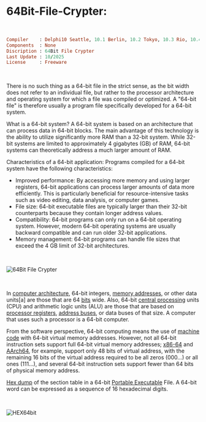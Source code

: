 # 64Bit-File-Crypter:

</br>

```ruby
Compiler    : Delphi10 Seattle, 10.1 Berlin, 10.2 Tokyo, 10.3 Rio, 10.4 Sydney, 11 Alexandria, 12 Athens
Components  : None
Discription : 64Bit File Crypter
Last Update : 10/2025
License     : Freeware
```

</br>

There is no such thing as a 64-bit file in the strict sense, as the bit width does not refer to an individual file, but rather to the processor architecture and operating system for which a file was compiled or optimized. A "64-bit file" is therefore usually a program file specifically developed for a 64-bit system.

What is a 64-bit system?
A 64-bit system is based on an architecture that can process data in 64-bit blocks. The main advantage of this technology is the ability to utilize significantly more RAM than a 32-bit system. While 32-bit systems are limited to approximately 4 gigabytes (GB) of RAM, 64-bit systems can theoretically address a much larger amount of RAM.

Characteristics of a 64-bit application:
Programs compiled for a 64-bit system have the following characteristics:
* Improved performance: By accessing more memory and using larger registers, 64-bit applications can process larger amounts of data more efficiently. This is particularly beneficial for resource-intensive tasks such as video editing, data analysis, or computer games.
* File size: 64-bit executable files are typically larger than their 32-bit counterparts because they contain longer address values.
* Compatibility: 64-bit programs can only run on a 64-bit operating system. However, modern 64-bit operating systems are usually backward compatible and can run older 32-bit applications.
* Memory management: 64-bit programs can handle file sizes that exceed the 4 GB limit of 32-bit architectures.

</br>

![64Bit File Crypter](https://github.com/user-attachments/assets/9d1807e6-5b3a-4112-bb32-66957291432f)

</br>

In [computer architecture](https://en.wikipedia.org/wiki/Computer_architecture), 64-bit integers, [memory addresses](https://en.wikipedia.org/wiki/Memory_address), or other data units[a] are those that are 64 [bits](https://en.wikipedia.org/wiki/Bit) wide. Also, 64-bit [central processing](https://en.wikipedia.org/wiki/Central_processing_unit) units (CPU) and arithmetic logic units (ALU) are those that are based on [processor registers](https://en.wikipedia.org/wiki/Processor_register), [address buses](https://en.wikipedia.org/wiki/Bus_(computing)#Address_bus), or data buses of that size. A computer that uses such a processor is a 64-bit computer.

From the software perspective, 64-bit computing means the use of [machine code](https://en.wikipedia.org/wiki/Machine_code) with 64-bit virtual memory addresses. However, not all 64-bit instruction sets support full 64-bit virtual memory addresses; [x86-64](https://en.wikipedia.org/wiki/X86-64) and [AArch64](https://en.wikipedia.org/wiki/AArch64), for example, support only 48 bits of virtual address, with the remaining 16 bits of the virtual address required to be all zeros (000...) or all ones (111...), and several 64-bit instruction sets support fewer than 64 bits of physical memory address.


[Hex dump](https://en.wikipedia.org/wiki/Hex_dump) of the section table in a 64-bit [Portable Executable](https://en.wikipedia.org/wiki/Portable_Executable) File. A 64-bit word can be expressed as a sequence of 16 hexadecimal digits.

</br>

![HEX64bit](https://github.com/user-attachments/assets/93304a25-a5dc-44ae-8dac-8e395db6c156)

</br>

